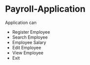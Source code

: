 # Payroll-Application
 Application can 
 * Register Employee                          
 * Search Employee                          
 * Employee Salary                         
 * Edit Employee                          
 * View Employee                          
 * Exit
